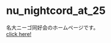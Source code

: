 <head>
 <link rel="stylesheet" href="docs/style.css">
</head>
<body>
<h1>nu_nightcord_at_25</h1>
名大ニーゴ同好会のホームページです。<br>
<a href="docs">click here!</a>
</body>
